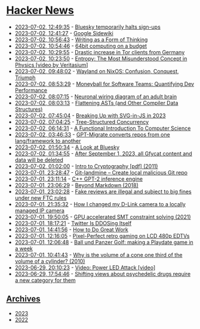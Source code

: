 # [Hacker News](https://kherrick.github.io/hacker-news/)

* [2023-07-02, 12:49:35](https://news.ycombinator.com/item?id=36561004) - [Bluesky temporarily halts sign-ups](https://www.theverge.com/2023/7/1/23781417/bluesky-halted-sign-ups-joining-twitter)
* [2023-07-02, 12:41:27](https://news.ycombinator.com/item?id=36560937) - [Google Sidewiki](https://en.wikipedia.org/wiki/Google_Sidewiki)
* [2023-07-02, 10:56:43](https://news.ycombinator.com/item?id=36560254) - [Writing as a Form of Thinking](https://lopespm.com/notes/2023/07/02/writing-as-a-form-of-thinking.html)
* [2023-07-02, 10:54:46](https://news.ycombinator.com/item?id=36560242) - [64bit computing on a budget](https://virtuallyfun.com/2023/07/01/64bit-computing-on-a-budget/)
* [2023-07-02, 10:29:55](https://news.ycombinator.com/item?id=36560136) - [Drastic increase in Tor clients from Germany](https://metrics.torproject.org/userstats-relay-country.html?start=2019-01-01&end=2023-07-02&country=de&events=off)
* [2023-07-02, 10:23:50](https://news.ycombinator.com/item?id=36560104) - [Entropy: The Most Misunderstood Concept in Physics [video by Veritasium]](https://www.youtube.com/watch?v=DxL2HoqLbyA)
* [2023-07-02, 09:48:02](https://news.ycombinator.com/item?id=36559929) - [Wayland on NixOS: Confusion, Conquest, Triumph](https://drakerossman.com/blog/wayland-on-nixos-confusion-conquest-triumph)
* [2023-07-02, 08:53:29](https://news.ycombinator.com/item?id=36559630) - [Moneyball for Software Teams: Quantifying Dev Performance](https://software.rajivprab.com/2023/07/01/moneyball-for-software-teams/)
* [2023-07-02, 08:07:15](https://news.ycombinator.com/item?id=36559370) - [Neuronal wiring diagram of an adult brain](https://www.biorxiv.org/content/10.1101/2023.06.27.546656v1)
* [2023-07-02, 08:03:13](https://news.ycombinator.com/item?id=36559346) - [Flattening ASTs (and Other Compiler Data Structures)](https://www.cs.cornell.edu/~asampson/blog/flattening.html)
* [2023-07-02, 07:45:04](https://news.ycombinator.com/item?id=36559254) - [Breaking Up with SVG-in-JS in 2023](https://kurtextrem.de/posts/svg-in-js)
* [2023-07-02, 07:04:25](https://news.ycombinator.com/item?id=36559030) - [Tree-Structured Concurrency](https://blog.yoshuawuyts.com/tree-structured-concurrency/)
* [2023-07-02, 06:14:31](https://news.ycombinator.com/item?id=36558759) - [A Functional Introduction To Computer Science](https://cs.uwaterloo.ca/~plragde/flaneries/FICS/)
* [2023-07-02, 03:46:33](https://news.ycombinator.com/item?id=36558032) - [GPT-Migrate converts repos from one lang/framework to another](https://github.com/0xpayne/gpt-migrate)
* [2023-07-02, 01:50:34](https://news.ycombinator.com/item?id=36557378) - [A Look at Bluesky](https://juliette.page/blog/bluesky.html)
* [2023-07-02, 01:34:55](https://news.ycombinator.com/item?id=36557287) - [After September 1, 2023, all Gfycat content and data will be deleted](https://gfycat.com/)
* [2023-07-02, 01:02:00](https://news.ycombinator.com/item?id=36557077) - [Intro to Cryptography [pdf] (2011)](https://www.cs.umd.edu/~waa/414-F11/IntroToCrypto.pdf)
* [2023-07-01, 23:28:47](https://news.ycombinator.com/item?id=36556436) - [Git-landmine – Create local malicious Git repo](https://github.com/jwilk/git-landmine)
* [2023-07-01, 23:11:14](https://news.ycombinator.com/item?id=36556293) - [C++ GPT-2 inference engine](https://github.com/a1k0n/a1gpt)
* [2023-07-01, 23:06:29](https://news.ycombinator.com/item?id=36556261) - [Beyond Markdown (2018)](https://johnmacfarlane.net/beyond-markdown.html)
* [2023-07-01, 23:02:28](https://news.ycombinator.com/item?id=36556228) - [Fake reviews are illegal and subject to big fines under new FTC rules](https://www.washingtonpost.com/technology/2023/06/30/fake-reviews-online-ftc/)
* [2023-07-01, 21:35:32](https://news.ycombinator.com/item?id=36555507) - [How I changed my D-Link camera to a locally managed IP camera](https://github.com/bmork/defogger)
* [2023-07-01, 19:50:05](https://news.ycombinator.com/item?id=36554321) - [GPU accelerated SMT constraint solving (2021)](https://blog.osiris.cyber.nyu.edu/2021/01/11/gpu-accelerated-smt-constraint-solving/)
* [2023-07-01, 18:17:21](https://news.ycombinator.com/item?id=36553236) - [Twitter Is DDOSing Itself](https://sfba.social/@sysop408/110639435788921057)
* [2023-07-01, 14:41:56](https://news.ycombinator.com/item?id=36550615) - [How to Do Great Work](http://paulgraham.com/greatwork.html)
* [2023-07-01, 12:16:05](https://news.ycombinator.com/item?id=36549277) - [Pixel-Perfect retro gaming on LCD 480p EDTVs](https://blog.gingerbeardman.com/2021/05/06/pixel-perfect-retro-gaming-in-480p/)
* [2023-07-01, 12:06:48](https://news.ycombinator.com/item?id=36549221) - [Ball und Panzer Golf: making a Playdate game in a week](https://blog.gingerbeardman.com/2023/06/26/ball-und-panzer-golf-making-a-playdate-game-in-a-week/)
* [2023-07-01, 10:41:43](https://news.ycombinator.com/item?id=36548684) - [Why is the volume of a cone one third of the volume of a cylinder? (2010)](https://math.stackexchange.com/questions/623/why-is-the-volume-of-a-cone-one-third-of-the-volume-of-a-cylinder)
* [2023-06-29, 20:10:23](https://news.ycombinator.com/item?id=36526023) - [Video: Power LED Attack [video]](https://www.youtube.com/watch?v=vXe8pe18MNk)
* [2023-06-29, 17:54:46](https://news.ycombinator.com/item?id=36524122) - [Shifting views about psychedelic drugs require a new category for them](https://www.washingtonpost.com/made-by-history/2023/06/29/psychedelics-drugs/)

## [Archives](archives/index.md)

* [2023](archives/2023/index.md)
* [2022](archives/2022/index.md)
